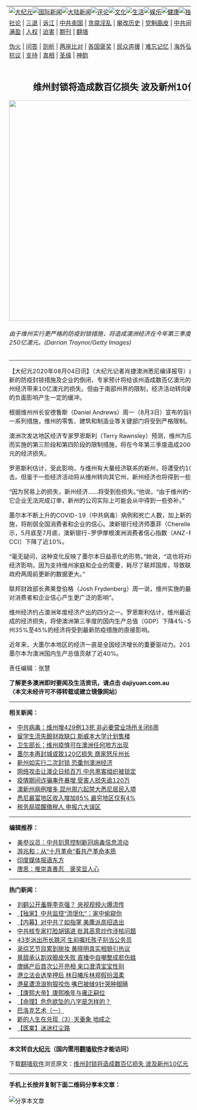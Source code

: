 <a name="1" id="1" target="_blank"></a><span id="1"></span>
<table align=center border="0"><tr><td colspan="2" VALIGN=TOP><a href="https://github.com/xdbxou357/djy/blob/master/gb/nsc413.md#1"><img src="https://raw.githubusercontent.com/xdbxou357/www/master/t/djy/1.jpg" title="大纪元"></a><a href="https://github.com/xdbxou357/djy/blob/master/gb/n24hr.md#1"><img src="https://raw.githubusercontent.com/xdbxou357/www/master/t/djy/3.jpg" title="国际新闻"></a><a href="https://github.com/xdbxou357/djy/blob/master/gb/nsc413.md#1"><img src="https://raw.githubusercontent.com/xdbxou357/www/master/t/djy/4.jpg" title="大陆新闻"></a><a href="https://github.com/xdbxou357/djy/blob/master/gb/news392.md#1"><img src="https://raw.githubusercontent.com/xdbxou357/www/master/t/djy/5.jpg" title="评论"></a><a href="https://github.com/xdbxou357/djy/blob/master/gb/news2007.md#1"><img src="https://raw.githubusercontent.com/xdbxou357/www/master/t/djy/6.jpg" title="文化"></a><a href="https://github.com/xdbxou357/djy/blob/master/gb/news2008.md#1"><img src="https://raw.githubusercontent.com/xdbxou357/www/master/t/djy/7.jpg" title="生活"></a><a href="https://github.com/xdbxou357/djy/blob/master/gb/ncyule.md#1"><img src="https://raw.githubusercontent.com/xdbxou357/www/master/t/djy/8.jpg" title="娱乐"></a><a href="https://github.com/xdbxou357/djy/blob/master/gb/nsc1002.md#1"><img src="https://raw.githubusercontent.com/xdbxou357/www/master/t/djy/9.jpg" title="健康"><a href="https://github.com/xdbxou357/djy/blob/master/gb/nf6092.md#1"><img src="https://raw.githubusercontent.com/xdbxou357/www/master/t/djy/10a.jpg" title="独家"></a><a href="https://github.com/xdbxou357/djy/blob/master/gb/nf4514.md#1"><img src="https://raw.githubusercontent.com/xdbxou357/www/master/t/djy/12a.jpg" title="头条"></a></td></tr>
<tr><td colspan="2" VALIGN=TOP><a target="_blank" href="https://github.com/xdbxou357/djy/blob/master/gb/9p.md#1">社论</a> | <a target="_blank" href="https://github.com/xdbxou357/djy/blob/master/gb/nf5657.md#1">三退</a> | <a target="_blank" href="https://github.com/xdbxou357/djy/blob/master/gb/nf6124.md#1">诉江</a> | <a target="_blank" href="https://github.com/xdbxou357/djy/blob/master/gb/nf1176117.md#1">中共卖国</a> | <a target="_blank" href="https://github.com/xdbxou357/djy/blob/master/gb/nf5773.md#1">贪腐淫乱</a> | <a target="_blank" href="https://github.com/xdbxou357/djy/blob/master/gb/nf1176115.md#1">窜改历史</a> | <a target="_blank" href="https://github.com/xdbxou357/djy/blob/master/gb/nf1176107.md#1">党魁画皮</a> | <a target="_blank" href="https://github.com/xdbxou357/djy/blob/master/gb/nf1320400.md#1">中共间谍</a> | <a target="_blank" href="https://github.com/xdbxou357/djy/blob/master/gb/nf1176114.md#1">破坏传统</a> | <a target="_blank" href="https://github.com/xdbxou357/ntdtv/blob/master/gb/prog447_1.md#1">恶贯满盈</a> | <a target="_blank" href="https://github.com/xdbxou357/djy/blob/master/gb/ncid278.md#1">人权</a> | <a target="_blank" href="https://github.com/xdbxou357/djy/blob/master/gb/nf1176111.md#1">迫害</a> | <a target="_blank" href="https://gitlab.com/szzdlab/mh-qikan/blob/master/README.md#1">期刊</a> | <a target="_blank" href="https://github.com/xdbxou357/www/blob/master/README.md?zsrh#8">翻墙</a></p><p><a target="_blank" href="https://github.com/xdbxou357/djy/blob/master/gb/nf5562.md#1">伪火</a> | <a target="_blank" href="https://github.com/xdbxou357/djy/blob/master/gb/nf4378.md#1">问答</a> | <a target="_blank" href="https://github.com/xdbxou357/djy/blob/master/gb/nf5792.md#1">剖析</a> | <a target="_blank" href="https://github.com/xdbxou357/djy/blob/master/gb/nf5735.md#1">两岸比对</a> | <a target="_blank" href="https://github.com/xdbxou357/djy/blob/master/gb/nf6119.md#1">各国褒奖</a> | <a target="_blank" href="https://github.com/xdbxou357/djy/blob/master/gb/nf6120.md#1">民众声援</a> | <a target="_blank" href="https://github.com/xdbxou357/djy/blob/master/gb/nf1188594.md#1">难忘记忆</a> | <a target="_blank" href="https://github.com/xdbxou357/djy/blob/master/gb/nf3180.md#1">海外弘传</a> | <a target="_blank" href="https://github.com/xdbxou357/djy/blob/master/gb/nf5410.md#1">万人上访</a> | <a target="_blank" href="https://github.com/xdbxou357/ntdtv/blob/master/gb/prog1530_1.md#1">和平抗议</a> | <a target="_blank" href="https://github.com/xdbxou357/djy/blob/master/gb/nf4386.md#1">支持</a> | <a target="_blank" href="https://github.com/xdbxou357/djy/blob/master/gb/nf4389.md#1">真相</a> | <a target="_blank" href="https://github.com/xdbxou357/djy/blob/master/gb/nf5790.md#1">圣缘</a> | <a target="_blank" href="https://github.com/xdbxou357/djy/blob/master/gb/nf4786.md#1">神韵</a></td></tr>
<tr><td VALIGN=TOP width="626"><h2 align=center>维州封锁将造成数百亿损失 波及新州10亿元</h2>
<img width="600" src="https://i.epochtimes.com/assets/uploads/2020/08/20200804-Chi-Jin-Melbourne-1263343885-600x400.jpg" />
<h6>由于维州实行更严格的防疫封锁措施，将造成澳洲经济在今年第三季度损失200亿至250亿澳元。(Darrian Traynor/Getty Images)
</h6>
<hr>
<p>【大纪元2020年08月04日讯】（大纪元记者肖捷<ahref="https://github.com/xdbxou357/djy/blob/master/gb/tag/%E6%BE%B3%E6%B4%B2.md#1">澳洲</a>悉尼编译报导）由于<ahref="https://github.com/xdbxou357/djy/blob/master/gb/tag/%E7%BB%B4%E5%B7%9E.md#1">维州</a>实行新的防疫<ahref="https://github.com/xdbxou357/djy/blob/master/gb/tag/%E5%B0%81%E9%94%81%E6%8E%AA%E6%96%BD.md#1">封锁措施</a>及企业的倒闭，专家预计将给该州造成数百亿澳元的重创，并给新州经济带来10亿澳元的损失。但由于南部州界的限制，经济活动转向新州，将对新州的负面影响产生一定的缓冲。</p>
<p>根据<ahref="https://github.com/xdbxou357/djy/blob/master/gb/tag/%E7%BB%B4%E5%B7%9E.md#1">维州</a>州长安德鲁斯（Daniel Andrews）周一（8月3日）宣布的旨在遏制疫情的一系列措施，维州的零售、建筑和制造业等关键部门将受到严格限制。</p>
<p><ahref="https://github.com/xdbxou357/djy/blob/master/gb/tag/%E6%BE%B3%E6%B4%B2.md#1">澳洲</a>次发达地区经济专家罗恩斯利（Terry Rawnsley）预测，维州为应对第二波疫情而实施的第三阶段和第四阶段的限制措施，将在今年第三季度造成200亿至250亿澳元的<ahref="https://github.com/xdbxou357/djy/blob/master/gb/tag/%E7%BB%8F%E6%B5%8E%E6%8D%9F%E5%A4%B1.md#1">经济损失</a>。</p>
<p>罗恩斯利估计，受此影响，与维州有大量经济联系的新州，将遭受约10亿澳元的冲击。但鉴于一些经济活动将从维州转向其它州，新州经济也将得到一些改善。</p>
<p>“因为贸易上的损失，新州经济……将受到些损失。”他说，“由于维州的一些工厂和其它企业无法完成订单，新州的公司实际上可能会从中得到一些弥补。”</p>
<p>墨尔本不断上升的COVID-19（中共病毒）病例和死亡人数，加上新的全面限制措施，将削弱全国消费者和企业的信心。澳新银行经济师墨菲（Cherelle Murphy）表示，5月底至7月底，澳新银行-罗伊摩根澳洲消费者信心指数（ANZ-Roy Morgan CCI）下降了近10%。</p>
<p>“毫无疑问，这种变化反映了墨尔本日益恶化的形势。”她说，“这也将对所有的人产生经济影响，因为支持维州家庭和企业的需要，耗尽了联邦国库，导致联邦财政赤字比政府两周前更新的数据更大。”</p>
<p>联邦财政部长弗莱登伯格（Josh Frydenberg）周一说，维州实施的最新限制措施“将对消费者和企业信心产生更广泛的影响”。</p>
<p>维州经济约占澳洲年度经济产出的四分之一。罗恩斯利估计，维州最近的限制措施造成的<ahref="https://github.com/xdbxou357/djy/blob/master/gb/tag/%E7%BB%8F%E6%B5%8E%E6%8D%9F%E5%A4%B1.md#1">经济损失</a>，将使澳洲第三季度的国内生产总值（GDP）下降4%-5%。他预计维州35%至45%的经济将受到最新防疫措施的直接影响。</p>
<p>近年来，大墨尔本地区的经济一直是全国经济增长的重要驱动力。2018-19财年，墨尔本为澳洲国内生产总值贡献了近40%。</p>
<p>责任编辑：张慧</p>
<p><strong>了解更多<ahref="https://github.com/xdbxou357/djy/blob/master/gb/tag/%e6%be%b3%e6%b4%b2.md#1">澳洲</a>即时要闻及生活资讯，请点击 <ahref="http://dajiyuan.com.au">dajiyuan.com.au</a></strong><br />
<strong>（本文未经许可不得转载或建立镜像网站）</strong></p>

<hr>


<strong>相关新闻：</strong>
<li><a href="https://github.com/xdbxou357/djy/blob/master/gb/20/3/7/n11922895.md#1">中共病毒：维州增429例13死 非必要营业场所关闭6周</a></li>
<li><a href="https://github.com/xdbxou357/djy/blob/master/gb/20/7/7/n12238226.md#1">留学生流失酿财政缺口 斯威本大学计划售楼</a></li>
<li><a href="https://github.com/xdbxou357/djy/blob/master/gb/20/7/8/n12240480.md#1">卫生部长：维州疫情可在澳洲任何地方出现</a></li>
<li><a href="https://github.com/xdbxou357/djy/blob/master/gb/20/7/15/n12257359.md#1">墨尔本再封城或致120亿损失 商家怒斥州长</a></li>
<li><a href="https://github.com/xdbxou357/djy/blob/master/gb/20/7/17/n12262870.md#1">新州如实行二次封锁 恐重创澳洲经济</a></li>
<li><a href="https://github.com/xdbxou357/djy/blob/master/gb/20/7/19/n12266850.md#1">网络攻击让澳企日损百万 中共黑客组织被锁定</a></li>
<li><a href="https://github.com/xdbxou357/djy/blob/master/gb/20/7/21/n12272057.md#1">疫情期间诈骗事件暴增 受害人损失逾120万</a></li>
<li><a href="https://github.com/xdbxou357/djy/blob/master/gb/20/7/29/n12291621.md#1">澳新州病例增多 昆州周六起禁大悉尼居民入境</a></li>
<li><a href="https://github.com/xdbxou357/djy/blob/master/gb/20/8/2/n12300648.md#1">悉尼最富地区收入增加85% 最穷地区仅有4%</a></li>
<li><a href="https://github.com/xdbxou357/djy/blob/master/gb/20/8/2/n12300344.md#1">税务局提醒缴税人 申报六大误区</a></li>
<hr>


<strong>编辑推荐：</strong>
<li><a href="https://github.com/onzhi266/djy/blob/master/gb/20/2/22/n11887949.md#1">美参议员：中共刻意控制新冠病毒信息流动</a></li>
<li><a href="https://github.com/tsiac2612/djy/blob/master/gb/17/11/7/n9812644.md#1" target="_blank">游兆和：从“十月革命”看共产革命本质</a></li><li><a href="https://github.com/xdbxou357/djy/blob/master/gb/18/10/27/n10812623.md?dfh#1" target="_blank">印度媒体报道东方</a></li><li><a href="https://github.com/tsiac2612/djy/blob/master/gb/13/5/15/n3871061.md#1" target="_blank">唐恩：推崇真善忍　褒奖显人心</a></li>
<hr>

<strong>热门新闻：</strong>
<li><a href="https://github.com/xdbxou357/djy/blob/master/gb/20/8/3/n12302287.md#1">刘鹤公开羞辱李克强？ 央视视频火爆流传</a></li>
<li><a href="https://github.com/xdbxou357/djy/blob/master/gb/20/7/30/n12295728.md#1">【独家】中共监控“流氓化”：家中偷窥你</a></li>
<li><a href="https://github.com/xdbxou357/djy/blob/master/gb/20/8/2/n12300366.md#1">【内幕】对中共了如指掌 美鹰派高招迭出</a></li>
<li><a href="https://github.com/xdbxou357/djy/blob/master/gb/20/8/2/n12301683.md#1">中共核专家打脸胡锡进 批其恶意炒作涉核问题</a></li>
<li><a href="https://github.com/xdbxou357/djy/blob/master/gb/20/8/2/n12301515.md#1">43岁派出所长跳河 生前嘱托孩子别当公务员</a></li>
<li><a href="https://github.com/xdbxou357/djy/blob/master/gb/20/8/2/n12301758.md#1">录综艺节目累到脱妆 黄晓明真实相貌引热议</a></li>
<li><a href="https://github.com/xdbxou357/djy/blob/master/gb/20/8/2/n12301702.md#1">景甜承认割双眼皮失败 直播中自嘲整成悲伤蛙</a></li>
<li><a href="https://github.com/xdbxou357/djy/blob/master/gb/20/8/2/n12301510.md#1">唐嫣产后首次公开亮相 亲口澄清宝宝性别</a></li>
<li><a href="https://github.com/xdbxou357/djy/blob/master/gb/20/7/31/n12298653.md#1">港立法会选举押后 林日曦斥林郑假扮温柔</a></li>
<li><a href="https://github.com/xdbxou357/djy/blob/master/gb/20/7/31/n12298354.md#1">港星遭流浪狗狠咬伤 嘴巴被缝9针哭肿眼睛</a></li>
<li><a href="https://github.com/xdbxou357/djy/blob/master/gb/20/6/4/n12162213.md#1">【康熙大帝】康熙晚年与雍正嗣位</a></li>
<li><a href="https://github.com/xdbxou357/djy/blob/master/gb/20/6/5/n12163904.md#1">【命理】危危欲坠的八字是怎样的？</a></li>
<li><a href="https://github.com/xdbxou357/djy/blob/master/gb/10/12/29/n3126257.md#1">巴洛克艺术（一）</a></li>
<li><a href="https://github.com/xdbxou357/djy/blob/master/gb/20/7/30/n12293825.md#1">新的人生在兑现（3）天垂象 地成之</a></li>
<li><a href="https://github.com/xdbxou357/djy/blob/master/gb/20/7/21/n12271399.md#1">【医案】迷迷红尘路</a></li>
<hr>

<strong>本文转自<a href="https://www.epochtimes.com">大纪元</a>（国内需用<a href="https://github.com/xdbxou357/www/blob/master/README.md#8">翻墙软件</a>才能访问）</strong><p>下载<a href="https://github.com/xdbxou357/www/blob/master/README.md#8">翻墙软件</a>浏览原文：<a href="https://www.epochtimes.com/gb/20/8/3/n12304557.htm">维州封锁将造成数百亿损失 波及新州10亿元</a></p><hr>

<strong>手机上长按并复制下面二维码分享本文章：</strong><br><br><img src="http://d1p1.ip.zn2.us/v.php?action=qrcode&url=https://github.com/xdbxou357/djy/blob/master/gb/20/8/3/n12304557.md%231" title="分享本文章"></td><td VALIGN=TOP><a href="https://github.com/xdbxou357/djy/blob/master/gb/16/1/21/n4622075.md?dfh#1" target="_blank"><img src="https://raw.githubusercontent.com/xdbxou357/djy/master/gb/300/wei-f1.jpg" title="中共的伪火骗局"  alt="中共的伪火骗局"></a><br><a href="https://github.com/xdbxou357/www/blob/master/README.md?dfh#9" target="_blank"><img src="https://raw.githubusercontent.com/xdbxou357/djy/master/gb/300/yong-h.jpg" title="永恒的见证"  alt="永恒的见证"></a><br><a href="https://github.com/xdbxou357/djy/blob/master/gb/13/9/29/n3974789.md?dfh#1" target="_blank"><img src="https://raw.githubusercontent.com/xdbxou357/djy/master/gb/300/shang-lnz.jpg" title="善良女子被中共投男牢"  alt="善良女子被中共投男牢"></a><br><a href="https://github.com/xdbxou357/djy/blob/master/gb/16/3/16/n4663449.md?dfh#1" target="_blank"><img src="https://raw.githubusercontent.com/xdbxou357/djy/master/gb/300/huo-z3.jpg" title="警卫目击活摘器官"  alt="警卫目击活摘器官"></a><br><a href="https://github.com/xdbxou357/djy/blob/master/gb/16/8/7/n8177641.md?dfh#1" target="_blank"><img src="https://raw.githubusercontent.com/xdbxou357/djy/master/gb/300/huo-z4.jpg" title="证人描述活摘恐怖"  alt="证人描述活摘恐怖"></a><br><a href="https://github.com/xdbxou357/djy/blob/master/gb/10/4/19/n2881569.md?dfh#1" target="_blank"><img src="https://raw.githubusercontent.com/xdbxou357/djy/master/gb/300/huo-z1.jpg" title="揭开活摘器官黑幕"  alt="揭开活摘器官黑幕"></a><br><a href="https://github.com/xdbxou357/djy/blob/master/gb/10/11/7/n3077476.md?dfh#1" target="_blank"><img src="https://raw.githubusercontent.com/xdbxou357/djy/master/gb/300/ma-ks.jpg" title="马克思的成魔之路"  alt="马克思的成魔之路"></a><br><a href="https://github.com/xdbxou357/djy/blob/master/gb/14/6/9/n4173977.md?dfh#1" target="_blank"><img src="https://raw.githubusercontent.com/xdbxou357/djy/master/gb/300/chang-zs.jpg" title="藏字石 蕴天机"  alt="藏字石 蕴天机"></a><br><a href="https://github.com/xdbxou357/djy/blob/master/gb/18/5/10/n10381511.md?dfh#1" target="_blank"><img src="https://raw.githubusercontent.com/xdbxou357/djy/master/gb/300/st1.jpg" title="关注3亿人三退"  alt="关注3亿人三退"></a><br><a href="https://github.com/xdbxou357/djy/blob/master/gb/18/3/21/n10237682.md?dfh#1" target="_blank"><img src="https://raw.githubusercontent.com/xdbxou357/djy/master/gb/300/jie-t.jpg" title="解体中共复兴中华"  alt="解体中共复兴中华"></a><br><a href="https://github.com/xdbxou357/djy/blob/master/gb/9/2/9/n2422991.md?dfh#1" target="_blank"><img src="https://raw.githubusercontent.com/xdbxou357/djy/master/gb/300/gao-zs.jpg" title="中共迫害良心律师"  alt="中共迫害良心律师"></a><br><a href="https://github.com/xdbxou357/djy/blob/master/gb/18/12/9/n10900044.md?dfh#1" target="_blank"><img src="https://raw.githubusercontent.com/xdbxou357/djy/master/gb/300/sj1.jpg" title="303万人举报江泽民"  alt="303万人举报江泽民"></a><br><a href="https://github.com/xdbxou357/djy/blob/master/gb/18/8/28/n10672014.md?dfh#1" target="_blank"><img src="https://raw.githubusercontent.com/xdbxou357/djy/master/gb/300/sj2.jpg" title="这些官员为何起诉江泽民"  alt="这些官员为何起诉江泽民"></a><br><a href="https://github.com/xdbxou357/djy/blob/master/gb/8/12/18/n2367165.md?dfh#1" target="_blank"><img src="https://raw.githubusercontent.com/xdbxou357/djy/master/gb/300/liangan.jpg" title="海峡两岸的强烈对比"  alt="海峡两岸的强烈对比"></a><br><a href="https://github.com/xdbxou357/djy/blob/master/gb/15/12/10/n4593139.md?dfh#1" target="_blank"><img src="https://raw.githubusercontent.com/xdbxou357/djy/master/gb/300/jia-ndzl.jpg" title="加拿大总理的贺信"  alt="加拿大总理的贺信"></a><br><a href="https://github.com/xdbxou357/djy/blob/master/gb/11/6/17/n3289382.md?dfh#1" target="_blank"><img src="https://raw.githubusercontent.com/xdbxou357/djy/master/gb/300/xiao-wd.jpg" title="探寻真相兼听则明"  alt="探寻真相兼听则明"></a><br><a href="https://github.com/xdbxou357/djy/blob/master/gb/18/10/27/n10812623.md?dfh#1" target="_blank"><img src="https://raw.githubusercontent.com/xdbxou357/djy/master/gb/300/yindu.jpg" title="印度媒体报道东方"  alt="印度媒体报道东方"></a><br><a href="https://github.com/xdbxou357/djy/blob/master/gb/18/6/9/n10469652.md?dfh#1" target="_blank"><img src="https://raw.githubusercontent.com/xdbxou357/djy/master/gb/300/xie-j.jpg" title="不一样的海外校园"  alt="不一样的海外校园"></a><br><a href="https://github.com/xdbxou357/djy/blob/master/gb/7/4/5/n1669415.md?dfh#1" target="_blank"><img src="https://raw.githubusercontent.com/xdbxou357/djy/master/gb/300/li-up.jpg" title="从大师到徒弟的传奇"  alt="从大师到徒弟的传奇"></a><br><a href="https://github.com/xdbxou357/djy/blob/master/gb/17/5/26/n9191512.md?dfh#1" target="_blank"><img src="https://raw.githubusercontent.com/xdbxou357/djy/master/gb/300/zfl2.jpg" title="亿万人与东方一本奇书"  alt="亿万人与东方一本奇书"></a><br><a href="https://github.com/xdbxou357/djy/blob/master/gb/13/11/27/n4020290.md?dfh#1" target="_blank"><img src="https://raw.githubusercontent.com/xdbxou357/djy/master/gb/300/zhen-h.jpg" title="大陆见不到的震撼场面"  alt="大陆见不到的震撼场面"></a><br><a href="https://github.com/xdbxou357/djy/blob/master/gb/15/7/17/n4482910.md?dfh#1" target="_blank"><img src="https://raw.githubusercontent.com/xdbxou357/djy/master/gb/300/dalu-sk.jpg" title="人心向善 大陆当初盛况"  alt="人心向善 大陆当初盛况"></a><br><a href="https://github.com/xdbxou357/djy/blob/master/gb/19/1/5/n10955468.md?dfh#1" target="_blank"><img src="https://raw.githubusercontent.com/xdbxou357/djy/master/gb/300/zfl1.jpg" title="追寻真理 这书讲什么"  alt="追寻真理 这书讲什么"></a><br><a href="https://github.com/xdbxou357/www/blob/master/README.md?dfh#1" target="_blank"><img src="https://raw.githubusercontent.com/xdbxou357/djy/master/gb/300/fq1.jpg" title="下载免费翻墙软件"  alt="下载免费翻墙软件"></a><br></td></tr></table>
